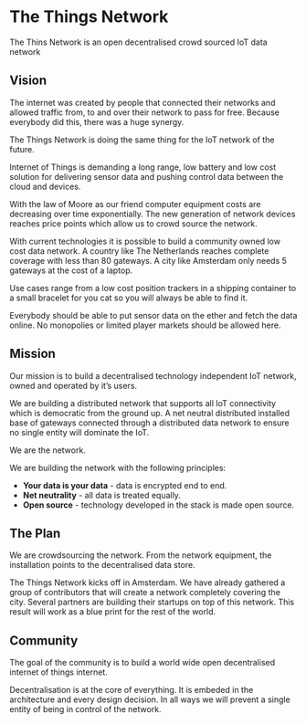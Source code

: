 

#  The Things Network

The Thins Network is an open decentralised crowd sourced IoT data network

## Vision

The internet was created by people that connected their networks and allowed traffic from, to and over their network to pass for free. Because everybody did this, there was a huge synergy.

The Things Network is doing the same thing for the IoT network of the future.

Internet of Things is demanding a long range, low battery and low cost solution for delivering sensor data and pushing control data between the cloud and devices.

With the law of Moore as our friend computer equipment costs are decreasing over time exponentially. The new generation of network devices reaches price points which allow us to crowd source the network.

With current technologies it is possible to build a community owned low cost data network. A country like The Netherlands reaches complete coverage with less than 80 gateways. A city like Amsterdam only needs 5 gateways at the cost of a laptop.

Use cases range from a low cost position trackers in a shipping container to a small bracelet for you cat so you will always be able to find it.

Everybody should be able to put sensor data on the ether and fetch the data online. No monopolies or limited player markets should be allowed here.

## Mission

Our mission is to build a decentralised technology independent IoT network, owned and operated by it’s users.

We are building a distributed network that supports all IoT connectivity which is democratic from the ground up. A net neutral distributed installed base of gateways connected through a distributed data network to ensure no single entity will dominate the IoT.

We are the network.

We are building the network with the following principles:

* **Your data is your data** - data is encrypted end to end.
* **Net neutrality** - all data is treated equally.
* **Open source** - technology developed in the stack is made open source.

## The Plan

We are crowdsourcing the network. From the network equipment, the installation points to the decentralised data store.

The Things Network kicks off in Amsterdam. We have already gathered a group of contributors that will create a network completely covering the city. Several partners are building their startups on top of this network. This result will work as a blue print for the rest of the world.


## Community

The goal of the community is to build a world wide open decentralised internet of things internet.

Decentralisation is at the core of everything. It is embeded in the architecture and every design decision. In all ways we will prevent a single entity of being in control of the network.
